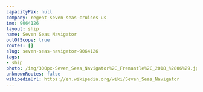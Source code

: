 ```yaml
---
capacityPax: null
company: regent-seven-seas-cruises-us
imo: 9064126
layout: ship
name: Seven Seas Navigator
outOfScope: true
routes: []
slug: seven-seas-navigator-9064126
tags:
- ship
photo: /img/300px-Seven_Seas_Navigator%2C_Fremantle%2C_2018_%2806%29.jpg
unknownRoutes: false
wikipediaUrl: https://en.wikipedia.org/wiki/Seven_Seas_Navigator
---
```

